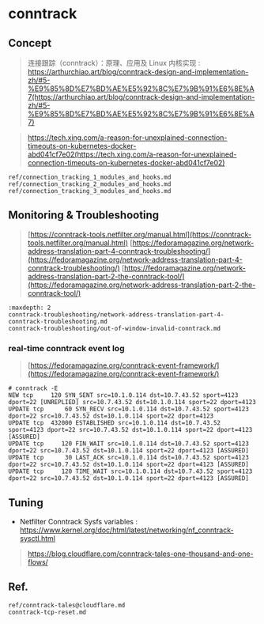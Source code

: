 # conntrack

## Concept

> 连接跟踪（conntrack）：原理、应用及 Linux 内核实现 : https://arthurchiao.art/blog/conntrack-design-and-implementation-zh/#5-%E9%85%8D%E7%BD%AE%E5%92%8C%E7%9B%91%E6%8E%A7(https://arthurchiao.art/blog/conntrack-design-and-implementation-zh/#5-%E9%85%8D%E7%BD%AE%E5%92%8C%E7%9B%91%E6%8E%A7)

> https://tech.xing.com/a-reason-for-unexplained-connection-timeouts-on-kubernetes-docker-abd041cf7e02(https://tech.xing.com/a-reason-for-unexplained-connection-timeouts-on-kubernetes-docker-abd041cf7e02)


```{toctree}
ref/connection_tracking_1_modules_and_hooks.md
ref/connection_tracking_2_modules_and_hooks.md
ref/connection_tracking_3_modules_and_hooks.md
```

## Monitoring & Troubleshooting
> [https://conntrack-tools.netfilter.org/manual.html](https://conntrack-tools.netfilter.org/manual.html)
> [https://fedoramagazine.org/network-address-translation-part-4-conntrack-troubleshooting/](https://fedoramagazine.org/network-address-translation-part-4-conntrack-troubleshooting/)
> [https://fedoramagazine.org/network-address-translation-part-2-the-conntrack-tool/](https://fedoramagazine.org/network-address-translation-part-2-the-conntrack-tool/)


```{toctree}
:maxdepth: 2
conntrack-troubleshooting/network-address-translation-part-4-conntrack-troubleshooting.md
conntrack-troubleshooting/out-of-window-invalid-conntrack.md
```


### real-time conntrack event log

> [https://fedoramagazine.org/conntrack-event-framework/](https://fedoramagazine.org/conntrack-event-framework/)

```
# conntrack -E
NEW tcp     120 SYN_SENT src=10.1.0.114 dst=10.7.43.52 sport=4123 dport=22 [UNREPLIED] src=10.7.43.52 dst=10.1.0.114 sport=22 dport=4123
UPDATE tcp      60 SYN_RECV src=10.1.0.114 dst=10.7.43.52 sport=4123 dport=22 src=10.7.43.52 dst=10.1.0.114 sport=22 dport=4123
UPDATE tcp  432000 ESTABLISHED src=10.1.0.114 dst=10.7.43.52 sport=4123 dport=22 src=10.7.43.52 dst=10.1.0.114 sport=22 dport=4123 [ASSURED]
UPDATE tcp     120 FIN_WAIT src=10.1.0.114 dst=10.7.43.52 sport=4123 dport=22 src=10.7.43.52 dst=10.1.0.114 sport=22 dport=4123 [ASSURED]
UPDATE tcp      30 LAST_ACK src=10.1.0.114 dst=10.7.43.52 sport=4123 dport=22 src=10.7.43.52 dst=10.1.0.114 sport=22 dport=4123 [ASSURED]
UPDATE tcp     120 TIME_WAIT src=10.1.0.114 dst=10.7.43.52 sport=4123 dport=22 src=10.7.43.52 dst=10.1.0.114 sport=22 dport=4123 [ASSURED]
```


## Tuning

* Netfilter Conntrack Sysfs variables : https://www.kernel.org/doc/html/latest/networking/nf_conntrack-sysctl.html

> https://blog.cloudflare.com/conntrack-tales-one-thousand-and-one-flows/


## Ref.
```{toctree}
ref/conntrack-tales@cloudflare.md
conntrack-tcp-reset.md
```
